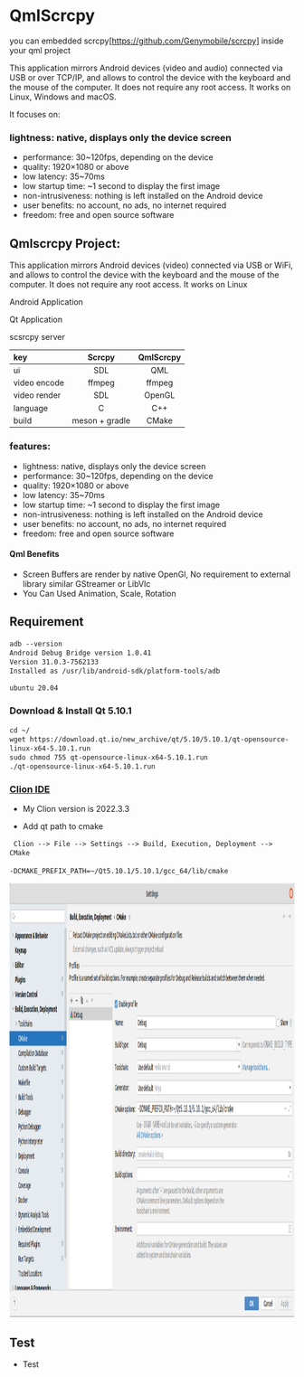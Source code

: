 # QmlScrcpy

you can embedded scrcpy[https://github.com/Genymobile/scrcpy] inside your qml project

This application mirrors Android devices (video and audio) connected via USB or over TCP/IP, and allows to control the device with the keyboard and the mouse of the computer. It does not require any root access. It works on Linux, Windows and macOS.

It focuses on:

### lightness: native, displays only the device screen
* performance: 30~120fps, depending on the device
* quality: 1920×1080 or above
* low latency: 35~70ms
* low startup time: ~1 second to display the first image
* non-intrusiveness: nothing is left installed on the Android device
* user benefits: no account, no ads, no internet required
* freedom: free and open source software

## Qmlscrcpy Project:

This application mirrors Android devices (video) connected via USB or WiFi, and allows to control the device with the keyboard and the mouse of the computer. It does not require any root access. It works on Linux

Android Application

Qt Application

scsrcpy server

| key | Scrcpy | QmlScrcpy |
| :--- | :---: | :---: |
| ui |  SDL | QML |
| video encode | ffmpeg | ffmpeg |
| video render | SDL | OpenGL |
| language | C | C++ |
| build | meson + gradle | CMake |

### features:
* lightness: native, displays only the device screen
* performance: 30~120fps, depending on the device
* quality: 1920×1080 or above
* low latency: 35~70ms
* low startup time: ~1 second to display the first image
* non-intrusiveness: nothing is left installed on the Android device
* user benefits: no account, no ads, no internet required
* freedom: free and open source software

#### Qml Benefits
* Screen Buffers are render by native OpenGl, No requirement to external library similar GStreamer or LibVlc
* You Can Used Animation, Scale, Rotation



## Requirement
```
adb --version
Android Debug Bridge version 1.0.41
Version 31.0.3-7562133
Installed as /usr/lib/android-sdk/platform-tools/adb
```

```
ubuntu 20.04
```


### Download & Install Qt 5.10.1
```
cd ~/
wget https://download.qt.io/new_archive/qt/5.10/5.10.1/qt-opensource-linux-x64-5.10.1.run
sudo chmod 755 qt-opensource-linux-x64-5.10.1.run
./qt-opensource-linux-x64-5.10.1.run
```

### [Clion IDE](https://www.jetbrains.com/clion/)
* My Clion version is 2022.3.3


* Add qt path to cmake
```
 Clion --> File --> Settings --> Build, Execution, Deployment --> CMake
 
-DCMAKE_PREFIX_PATH=~/Qt5.10.1/5.10.1/gcc_64/lib/cmake
```


<div align="center">
  <a href="https://github.com/othneildrew/Best-README-Template">
    <img src="./res/images/cmake.png"  width="1450" height="768" alt="">
  </a>
</div>





## Test
* Test